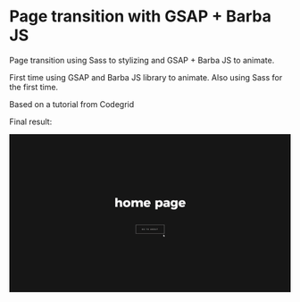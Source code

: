 # Page transition with GSAP + Barba JS
Page transition using Sass to stylizing and GSAP + Barba JS to animate.

First time using GSAP and Barba JS library to animate. Also using Sass for the first time.

Based on a tutorial from Codegrid

Final result:

![](page-transition.gif)
